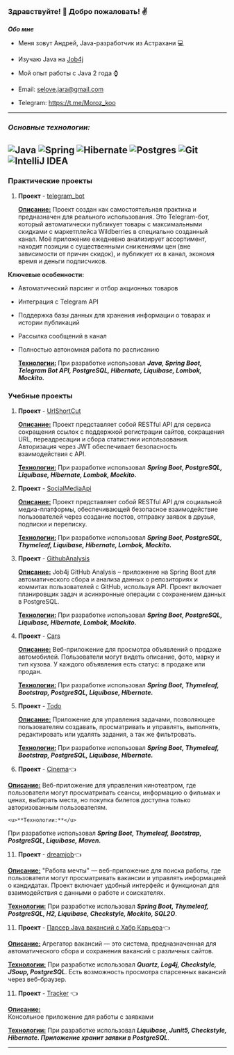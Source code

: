 ### Здравствуйте! 👋 Добро пожаловать! ✌️

***Обо мне***

* Меня зовут Андрей,  Java-разработчик из Астрахани 💻
* Изучаю Java на [Job4j](https://job4j.ru/)
* Мой опыт работы с Java 2 года ⌚
* Email: selove.jara@gmail.com

* Telegram: https://t.me/Moroz_koo
---

### ***<b>Основные технологии:</b>***

![Java](https://img.shields.io/badge/java-%23ED8B00.svg?style=for-the-badge&logo=openjdk&logoColor=white)
![Spring](https://img.shields.io/badge/spring-%236DB33F.svg?style=for-the-badge&logo=spring&logoColor=white)
![Hibernate](https://img.shields.io/badge/Hibernate-59666C?style=for-the-badge&logo=Hibernate&logoColor=white)
![Postgres](https://img.shields.io/badge/postgres-%23316192.svg?style=for-the-badge&logo=postgresql&logoColor=white)
![Git](https://img.shields.io/badge/git-%23F05033.svg?style=for-the-badge&logo=git&logoColor=white)
![IntelliJ IDEA](https://img.shields.io/badge/IntelliJIDEA-000000.svg?style=for-the-badge&logo=intellij-idea&logoColor=white)
---

### Практические проекты
1. **Проект** - [telegram_bot](https://github.com/selove-jara/telegram_bot)

      <u>**Описание:**</u>
         Проект создан как самостоятельная практика и предназначен для реального использования.
      Это Telegram-бот, который автоматически публикует товары с максимальными скидками с маркетплейса Wildberries в специально созданный канал.
      Моё приложение ежедневно анализирует ассортимент, находит позиции с существенными снижениями цен (вне зависимости от причин скидок), и публикует их в канал, экономя время и деньги подписчиков.


**Ключевые особенности:**

- Автоматический парсинг и отбор акционных товаров  
- Интеграция с Telegram API  
- Поддержка базы данных для хранения информации о товарах и истории публикаций  
- Рассылка сообщений в канал  
- Полностью автономная работа по расписанию 

   <u>**Технологии:**</u>
   При разработке использовал ___Java, Spring Boot, Telegram Bot API, PostgreSQL, Hibernate, Liquibase, Lombok, Mockito.___


### Учебные проекты
1. **Проект** - [UrlShortCut](https://github.com/selove-jara/UrlShortCut)
         
      <u>**Описание:**</u>
   Проект представляет собой RESTful API для сервиса сокращения ссылок с поддержкой регистрации сайтов, сокращения URL,
 переадресации и сбора статистики использования. Авторизация через JWT обеспечивает безопасность взаимодействия с API.

   <u>**Технологии:**</u>
   При разработке использовал ___Spring Boot, PostgreSQL, Liquibase, Hibernate, Lombok, Mockito.___

3. **Проект** - [SocialMediaApi](https://github.com/selove-jara/job4j_social_media_api)

   <u>**Описание:**</u>
 Проект представляет собой RESTful API для социальной медиа-платформы, обеспечивающей 
безопасное взаимодействие пользователей через создание постов, отправку заявок в друзья, подписки и переписку.

   <u>**Технологии:**</u>
   При разработке использовал ___Spring Boot, PostgreSQL, Thymeleaf, Liquibase, Hibernate, Lombok, Mockito.___

5. **Проект** - [GithubAnalysis](https://github.com/selove-jara/job4j_github_analysis)

   <u>**Описание:**</u>
Job4j GitHub Analysis – приложение на Spring Boot для автоматического сбора и анализа данных о репозиториях и
 коммитах пользователей с GitHub, используя API. Проект включает планировщик задач и асинхронные операции с сохранением данных в PostgreSQL.

   <u>**Технологии:**</u>
   При разработке использовал ___Spring Boot, PostgreSQL, Liquibase, Hibernate, Lombok, Mockito.___
   
7. **Проект** - [Cars](https://github.com/selove-jara/job4j_cars)

   <u>**Описание:**</u>
   Веб-приложение для просмотра объявлений о продаже автомобилей. Пользователи
 могут видеть описание, фото, марку и тип кузова. У каждого объявления есть статус: в продаже или продан.

   <u>**Технологии:**</u>
   При разработке использовал ___Spring Boot, Thymeleaf, Bootstrap, PostgreSQL, Liquibase, Hibernate.___

8. **Проект** - [Todo](https://github.com/selove-jara/job4j_todo)

   <u>**Описание:**</u>
   Приложение для управления задачами, позволяющее пользователям создавать,
   просматривать и управлять, выполнять, редактировать или удалять задания, а так же фильтровать.
   
   <u>**Технологии:**</u>
   При разработке использовал ___Spring Boot, Thymeleaf, Bootstrap, PostgreSQL, Liquibase, Hibernate.___


10. **Проект** - [Сinema](https://github.com/selove-jara/-job4j_cinema)👈

   <u>**Описание:**</u>
Веб-приложение для управления кинотеатром, где пользователи могут просматривать
сеансы, информацию о фильмах и ценах, выбирать места, но покупка билетов
доступна только авторизованным пользователям.

    <u>**Технологии:**</u>
   При разработке использовал ___Spring Boot, Thymeleaf, Bootstrap, PostgreSQL, Liquibase, Maven.___

11. **Проект** - [dreamjob](https://github.com/selove-jara/job4j_dreamjob)👈

   <u>**Описание:**</u> 
   "Работа мечты" — веб-приложение для поиска работы, где пользователи могут просматривать вакансии и управлять
    информацией о кандидатах. Проект включает удобный интерфейс и функционал для взаимодействия с данными о работе и соискателях.

   <u>**Технологии:**</u> При разработке использовал ___Spring Boot, Thymeleaf, PostgreSQL, H2, Liquibase, Checkstyle, Mockito, SQL2O___.


11. **Проект** - [Парсер Java вакансий c Хабр Карьера](https://github.com/selove-jara/job4j_grabber)👈

   <u>**Описание:**</u> 
   Агрегатор вакансий — это система, предназначенная для автоматического сбора и сохранения
   вакансий с различных сайтов.

   <u>**Технологии:**</u> При разработке использовал ___Quartz, Log4j, Checkstyle, JSoup, PostgreSQL___.
   Есть возможность просмотра спарсенных вакансий через веб-браузер.


11. **Проект** - [Tracker](https://github.com/selove-jara/job4j_tracker) 👈

   <u>**Описание:**</u>  
   Консольное приложение для работы с заявками

   <u>**Технологии:**</u> При разработке использовал ___Liquibase, Junit5, Checkstyle, Hibernate.
   Приложение хранит заявки в PostgreSQL___.
   
___
